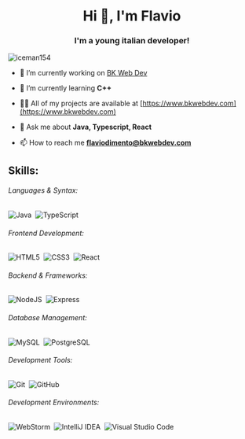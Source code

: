 <h1 align="center">Hi 👋, I'm Flavio</h1>
<h3 align="center">I'm a young italian developer!</h3>

<p align="left"> <img src="https://komarev.com/ghpvc/?username=iceman154&label=Profile%20views&color=0e75b6&style=flat" alt="iceman154" /> </p>

- 🔭 I’m currently working on [BK Web Dev](https://www.bkwebdev.com)

- 🌱 I’m currently learning **C++**

- 👨‍💻 All of my projects are available at [https://www.bkwebdev.com](https://www.bkwebdev.com)

- 💬 Ask me about **Java, Typescript, React**

- 📫 How to reach me **flaviodimento@bkwebdev.com**

## Skills:
###### Languages & Syntax:
![Java](https://img.shields.io/badge/java-%23ED8B00.svg?style=for-the-badge&logo=openjdk&logoColor=white)&nbsp;
![TypeScript](https://img.shields.io/badge/typescript-%233178C6.svg?style=for-the-badge&logo=typescript&logoColor=white)&nbsp;

###### Frontend Development:
![HTML5](https://img.shields.io/badge/html5-%23E34F26.svg?style=for-the-badge&logo=html5&logoColor=white)&nbsp;
![CSS3](https://img.shields.io/badge/css3-%231572B6.svg?style=for-the-badge&logo=css3&logoColor=white)&nbsp;
![React](https://img.shields.io/badge/react-%2320232a.svg?style=for-the-badge&logo=react&logoColor=%2361DAFB)&nbsp;

###### Backend & Frameworks:
![NodeJS](https://img.shields.io/badge/node.js-6DA55F?style=for-the-badge&logo=node.js&logoColor=white)&nbsp;
![Express](https://img.shields.io/badge/express-000000?style=for-the-badge&logo=express&logoColor=white)&nbsp;

###### Database Management:
![MySQL](https://img.shields.io/badge/mysql-4479A1?style=for-the-badge&logo=mysql&logoColor=white)&nbsp;
![PostgreSQL](https://img.shields.io/badge/PostgreSQL-316192?style=for-the-badge&logo=postgresql&logoColor=white)&nbsp;

###### Development Tools:
![Git](https://img.shields.io/badge/GIT-E44C30?style=for-the-badge&logo=git&logoColor=white)&nbsp;
![GitHub](https://img.shields.io/badge/github-%23121011.svg?style=for-the-badge&logo=github&logoColor=white)&nbsp;

###### Development Environments:
![WebStorm](https://img.shields.io/badge/webstorm-00CED9?style=for-the-badge&logo=webstorm&logoColor=white)&nbsp;
![IntelliJ IDEA](https://img.shields.io/badge/IntelliJIDEA-FF2D5D?style=for-the-badge&logo=intellij-idea&logoColor=white)&nbsp;
![Visual Studio Code](https://img.shields.io/badge/Visual%20Studio%20Code-0078d7.svg?style=for-the-badge&logo=visual-studio-code&logoColor=white)&nbsp;
